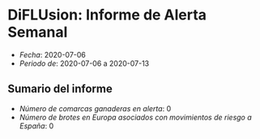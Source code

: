 # DiFLUsion: Informe de Alerta Semanal 

 - *Fecha*: 2020-07-06
 - *Periodo de*: 2020-07-06 a 2020-07-13

## Sumario del informe 
 - *Número de comarcas ganaderas en alerta*: 0
 - *Número de brotes en Europa asociados con movimientos de riesgo a España*: 0